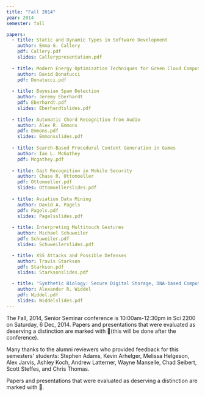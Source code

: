 ```yaml
---
title: "Fall 2014"
year: 2014
semester: fall

papers:
  - title: Static and Dynamic Types in Software Development
    author: Emma G. Callery
    pdf: Callery.pdf
    slides: Callerypresentation.pdf
 
  - title: Modern Energy Optimization Techniques for Green Cloud Computing
    author: David Donatucci
    pdf: Donatucci.pdf
  
  - title: Bayesian Spam Detection
    author: Jeremy Eberhardt
    pdf: Eberhardt.pdf
    slides: Eberhardtslides.pdf
 
  - title: Automatic Chord Recognition from Audio
    author: Alex R. Emmons
    pdf: Emmons.pdf
    slides: Emmonsslides.pdf
 
  - title: Search-Based Procedural Content Generation in Games
    author: Ian L. McGathey
    pdf: Mcgathey.pdf
 
  - title: Gait Recognition in Mobile Security
    author: Chase R. Ottomoeller
    pdf: Ottomoeller.pdf
    slides: Ottomoellerslides.pdf
 
  - title: Aviation Data Mining
    author: David A. Pagels
    pdf: Pagels.pdf
    slides: Pagelsslides.pdf
 
  - title: Interpreting Multitouch Gestures
    author: Michael Schuweiler
    pdf: Schuweiler.pdf
    slides: Schuweilerslides.pdf

  - title: XSS Attacks and Possible Defenses
    author: Travis Starkson
    pdf: Starkson.pdf
    slides: Starksonslides.pdf

  - title: 'Synthetic Biology: Secure Digital Storage, DNA-based Computation and the Organic Computer'
    author: Alexander R. Widdel
    pdf: Widdel.pdf
    slides: Widdelslides.pdf
---
```


The Fall, 2014, Senior Seminar conference is 10:00am-12:30pm in Sci 2200 on Saturday, 6 Dec, 2014.
 Papers and presentations that were evaluated as deserving a distinction are marked with 🌟(this will be done after the conference). 

Many thanks to the alumni reviewers who provided feedback for this semesters' students: Stephen Adams, Kevin Arhelger, Melissa Helgeson, Alex Jarvis, Ashley Koch, Andrew Latterner, Wayne Manselle, Chad Seibert, Scott Steffes, and Chris Thomas.

Papers and presentations that were evaluated as deserving a distinction are marked with 🌟. 

